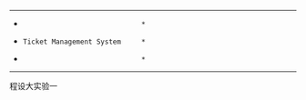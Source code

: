 ------------------------------------
*                                  *
*     Ticket Management System     *
*                                  *
------------------------------------
程设大实验一